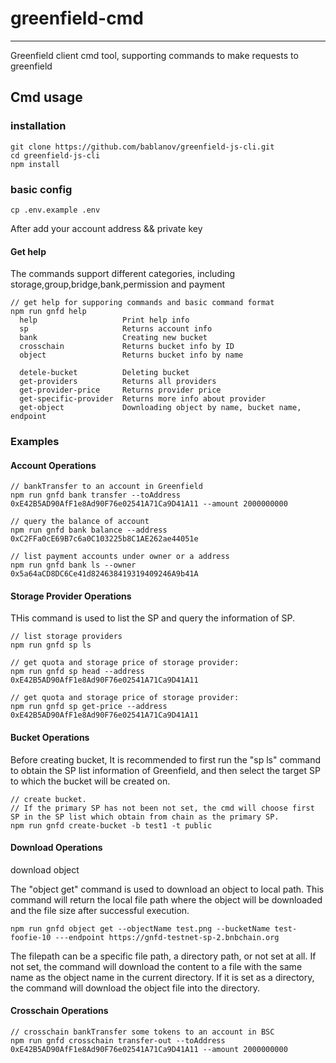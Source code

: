 # greenfield-cmd

---
Greenfield client cmd tool, supporting commands to make requests to greenfield

## Cmd usage

### installation

```
git clone https://github.com/bablanov/greenfield-js-cli.git
cd greenfield-js-cli
npm install
```

### basic config

```
cp .env.example .env
```

After add your account address && private key

#### Get help

The commands support different categories, including storage,group,bridge,bank,permission and payment
```
// get help for supporing commands and basic command format
npm run gnfd help
  help                   Print help info                     
  sp                     Returns account info                
  bank                   Creating new bucket                 
  crosschain             Returns bucket info by ID           
  object                 Returns bucket info by name         
  
  detele-bucket          Deleting bucket                     
  get-providers          Returns all providers               
  get-provider-price     Returns provider price              
  get-specific-provider  Returns more info about provider 
  get-object             Downloading object by name, bucket name, endpoint
```

### Examples

#### Account Operations
```
// bankTransfer to an account in Greenfield
npm run gnfd bank transfer --toAddress 0xE42B5AD90AfF1e8Ad90F76e02541A71Ca9D41A11 --amount 2000000000

// query the balance of account
npm run gnfd bank balance --address 0xC2FFa0cE69B7c6a0C103225b8C1AE262ae44051e

// list payment accounts under owner or a address
npm run gnfd bank ls --owner 0x5a64aCD8DC6Ce41d824638419319409246A9b41A
```

#### Storage Provider Operations

THis command is used to list the SP and query the information of SP.
```
// list storage providers
npm run gnfd sp ls     

// get quota and storage price of storage provider:
npm run gnfd sp head --address 0xE42B5AD90AfF1e8Ad90F76e02541A71Ca9D41A11

// get quota and storage price of storage provider:
npm run gnfd sp get-price --address 0xE42B5AD90AfF1e8Ad90F76e02541A71Ca9D41A11
```

#### Bucket Operations

Before creating bucket, It is recommended to first run the "sp ls" command to obtain the SP list information of Greenfield,
and then select the target SP to which the bucket will be created on.

```
// create bucket. 
// If the primary SP has not been not set, the cmd will choose first SP in the SP list which obtain from chain as the primary SP.
npm run gnfd create-bucket -b test1 -t public

```
#### Download Operations

download object

The "object get" command is used to download an object to local path. This command will return the local file path where the object will be downloaded and the file size after successful execution.
```
npm run gnfd object get --objectName test.png --bucketName test-foofie-10 ---endpoint https://gnfd-testnet-sp-2.bnbchain.org
```
The filepath can be a specific file path, a directory path, or not set at all.
If not set, the command will download the content to a file with the same name as the object name in the current directory. If it is set as a directory, the command will download the object file into the directory.

#### Crosschain Operations
```
// crosschain bankTransfer some tokens to an account in BSC
npm run gnfd crosschain transfer-out --toAddress 0xE42B5AD90AfF1e8Ad90F76e02541A71Ca9D41A11 --amount 2000000000
```